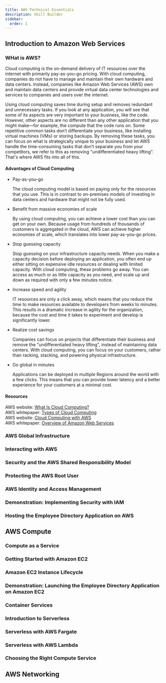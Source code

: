 ```yaml
---
title: AWS Technical Essentials
description: Skill Builder
sidebar:
  order: 1
---
```


## Introduction to Amazon Web Services

### WHat is AWS?

Cloud computing is the on-demand delivery of IT resources over the internet with primarily pay-as-you-go pricing. With cloud computing, companies do not have to manage and maintain their own hardware and data centers. Instead, companies like Amazon Web Services (AWS) own and maintain data centers and provide virtual data center technologies and services to companies and users over the internet.

Using cloud computing saves time during setup and removes redundant and unnecessary tasks. If you look at any application, you will see that some of its aspects are very important to your business, like the code. However, other aspects are no different than any other application that you might make—for example, the compute that the code runs on. Some repetitive common tasks don’t differentiate your business, like installing virtual machines (VMs) or storing backups. By removing these tasks, you can focus on what is strategically unique to your business and let AWS handle the time-consuming tasks that don’t separate you from your competitors, we refer to this as removing "undifferentiated heavy lifting". That's where AWS fits into all of this.

#### Advantages of Cloud Computing

- Pay-as-you-go

  The cloud computing model is based on paying only for the resources that you use. This is in contrast to on-premises models of investing in data centers and hardware that might not be fully used.

- Benefit from massive economies of scale

  By using cloud computing, you can achieve a lower cost than you can get on your own. Because usage from hundreds of thousands of customers is aggregated in the cloud, AWS can achieve higher economies of scale, which translates into lower pay-as-you-go prices.

- Stop guessing capacity

  Stop guessing on your infrastructure capacity needs. When you make a capacity decision before deploying an application, you often end up either sitting on expensive idle resources or dealing with limited capacity. With cloud computing, these problems go away. You can access as much or as little capacity as you need, and scale up and down as required with only a few minutes notice.

- Increase speed and agility

  IT resources are only a click away, which means that you reduce the time to make resources available to developers from weeks to minutes. This results in a dramatic increase in agility for the organization, because the cost and time it takes to experiment and develop is significantly lower.

- Realize cost savings

  Companies can focus on projects that differentiate their business and remove the "undifferentiated heavy lifting", instead of maintaining data centers. With cloud computing, you can focus on your customers, rather than racking, stacking, and powering physical infrastructure.

- Go global in minutes

  Applications can be deployed in multiple Regions around the world with a few clicks. This means that you can provide lower latency and a better experience for your customers at a minimal cost.

#### Resources

AWS website: [What Is Cloud Computing?](https://aws.amazon.com/what-is-cloud-computing/)  
AWS whitepaper: [Types of Cloud Computing](https://docs.aws.amazon.com/whitepapers/latest/aws-overview/types-of-cloud-computing.html)  
AWS website: [Cloud Computing with AWS](https://aws.amazon.com/what-is-aws/)  
AWS whitepaper: [Overview of Amazon Web Services](https://docs.aws.amazon.com/pdfs/whitepapers/latest/aws-overview/aws-overview.pdf)

### AWS Global Infrastructure

### Interacting with AWS

### Security and the AWS Shared Responsibility Model

### Protecting the AWS Root User

### AWS Identity and Access Management

### Demonstration: Implementing Security with IAM

### Hosting the Employee Directory Application on AWS

## AWS Compute

### Compute as a Service

### Getting Started with Amazon EC2

### Amazon EC2 Instance Lifecycle

### Demonstration: Launching the Employee Directory Application on Amazon EC2

### Container Services

### Introduction to Serverless

### Serverless with AWS Fargate

### Serverless with AWS Lambda

### Choosing the Right Compute Service

## AWS Networking
